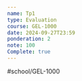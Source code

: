 ```yaml
---
name: Tp1
type: Evaluation
course: GEL-1000
date: 2024-09-27T23:59
ponderation: 2
note: 100
Complete: true
---
```

#school/GEL-1000  
